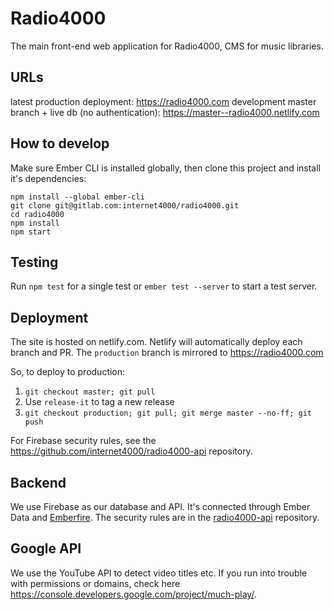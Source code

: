 # Radio4000

The main front-end web application for Radio4000, CMS for music
libraries.

## URLs

latest production deployment: https://radio4000.com
development master branch + live db (no authentication):
https://master--radio4000.netlify.com

## How to develop

Make sure Ember CLI is installed globally, then clone this project and install it's dependencies:

```
npm install --global ember-cli 
git clone git@gitlab.com:internet4000/radio4000.git
cd radio4000
npm install
npm start
```

## Testing

Run `npm test` for a single test or `ember test --server` to start a test server.

## Deployment

The site is hosted on netlify.com. Netlify will automatically deploy each branch and PR. The `production` branch is mirrored to https://radio4000.com

So, to deploy to production:

1. `git checkout master; git pull`
2. Use `release-it` to tag a new release
3. `git checkout production; git pull; git merge master --no-ff; git push`

For Firebase security rules, see the https://github.com/internet4000/radio4000-api repository.

## Backend

We use Firebase as our database and API. It's connected through Ember Data and [Emberfire](https://github.com/firebase/emberfire). The security rules are in the [radio4000-api](https://github.com/internet4000/radio4000-api) repository.

## Google API

We use the YouTube API to detect video titles etc. If you run into trouble with permissions or domains, check here https://console.developers.google.com/project/much-play/.
